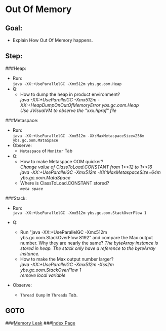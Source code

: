 Out Of Memory
==
Goal:
--
* Explain How Out Of Memory happens.


Step:
--
###Heap:
* Run:  
	`java -XX:+UseParallelGC -Xmx512m ybs.gc.oom.Heap`
* Q:  
	* How to dump the heap in product environment?  
	*java -XX:+UseParallelGC -Xmx512m -XX:+HeapDumpOnOutOfMemoryError ybs.gc.oom.Heap  
	Use JVisualVM to observe the "xxx.hprof" file*

###Metaspace:
* Run:  
	`java -XX:+UseParallelGC -Xmx512m -XX:MaxMetaspaceSize=256m ybs.gc.oom.MataSpace`
* Observe:  
	* `Metaspace` of `Monitor` Tab
* Q:  
	* How to make Metaspace OOM quicker?  
	*Change value of ClassToLoad.CONSTANT from 1<<12 to 1<<16  
	java -XX:+UseParallelGC -Xmx512m -XX:MaxMetaspaceSize=64m ybs.gc.oom.MataSpace*
	* Where is ClassToLoad.CONSTANT stored?  
	*`meta space`*

###Stack:
* Run:  
	`java -XX:+UseParallelGC -Xmx512m ybs.gc.oom.StackOverFlow 1`

* Q:  
	* Run "java -XX:+UseParallelGC -Xmx512m ybs.gc.oom.StackOverFlow 8192" and compare the Max output number. Why they are nearly the same?
	*The byteArray instance is stored in heap. The stack only have a reference to the byteArray instance.*  
	* How to make the Max output number larger?  
	*java -XX:+UseParallelGC -Xmx512m -Xss2m ybs.gc.oom.StackOverFlow 1  
	remove local variable*
* Observe:  
	* `Thread Dump` in `Threads` Tab.


GOTO
--
###[Memory Leak](../memoryLeak/README.md)
###[Index Page](../../../../../../README.md)